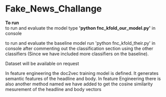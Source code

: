 # Fake_News_Challange
<b>To run</b> </br>
to run and evaluate the model type <b>'python fnc_kfold_our_model.py'</b> in console

  
to run and evaluate the baseline model run 'python fnc_kfold_their.py' in console after commenting out the classification section using
the other classifiers (Since we have included more classifiers on the baseline).


Dataset will be available on request

In feature engineering the doc2vec training model is defined. It generates semantic features of the headline and body. In feature Engineering there is also another method named we have added to get the cosine similarity mesurement of the headline and body vectors
